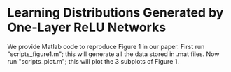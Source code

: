 # Learning Distributions Generated by One-Layer ReLU Networks

We provide Matlab code to reproduce Figure 1 in our paper. First run "scripts_figure1.m"; this will generate all the data stored in .mat files. Now run "scripts_plot.m"; this will plot the 3 subplots of Figure 1.
